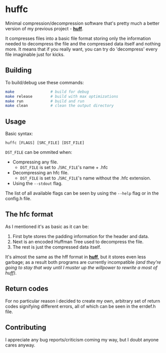 # **huffc**

Minimal compression/decompression software that's pretty much a better version of my previous project - [**huff**][huff].

It compresses files into a basic file format storing only the information needed to decompress
the file and the compressed data itself and nothing more. It means that if you really want,
you can try do 'decompress' every file imaginable just for kicks.

## Building

To build/debug use these commands:

```bash
make                # build for debug
make release        # build with max optimizations
make run            # build and run
make clean          # clean the output directory
```

## Usage

Basic syntax:

```text
huffc [FLAGS] [SRC_FILE] [DST_FILE]
```

`DST_FILE` can be ommited when:

* Compressing any file.
  * `DST_FILE` is set to ./`SRC_FILE`'s name + .hfc
* Decompressing an hfc file.
  * `DST_FILE` is set to ./`SRC_FILE`'s name without
  the .hfc extension.
* Using the `--stdout` flag.

The list of all available flags can be seen by
using the `--help` flag or in the config.h file.

## The hfc format

As I mentioned it's as basic as it can be:

1. First byte stores the padding information
for the header and data.
2. Next is an encoded Huffman Tree used to decompress the file.
3. The rest is just the compressed data itself.

It's almost the same as the hff format in [**huff**][huff], but it stores
even less garbage; as a result both programs are currently
incompatible *(and they're going to stay that way until I muster up
the willpower to rewrite a most of huff)*.

## Return codes

For no particular reason i decided to create my own,
arbitrary set of return codes signifying different errors,
all of which can be seen in the errdef.h file.

## Contributing

I appreciate any bug reports/criticism coming my way,
but I doubt anyone cares anyway.

[huff]:https://github.com/kxlsx/huffman-coding-rs/tree/master/huff
